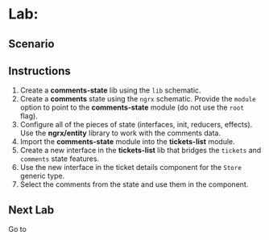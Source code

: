 # Lab: 

## Scenario

## Instructions
1. Create a **comments-state** lib using the `lib` schematic.
1. Create a **comments** state using the `ngrx` schematic. Provide the `module` option to point to the **comments-state** module (do not use the `root` flag).
1. Configure all of the pieces of state (interfaces, init, reducers, effects). Use the **ngrx/entity** library to work with the comments data.
1. Import the **comments-state** module into the **tickets-list** module.
1. Create a new interface in the **tickets-list** lib that bridges the `tickets` and `comments` state features.
1. Use the new interface in the ticket details component for the `Store` generic type.
1. Select the comments from the state and use them in the component.

## Next Lab
Go to []()